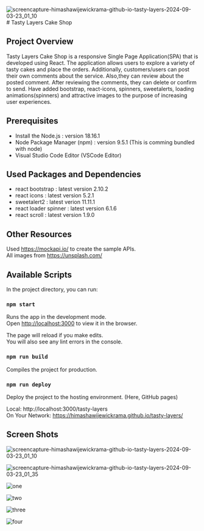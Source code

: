 ![screencapture-himashawijewickrama-github-io-tasty-layers-2024-09-03-23_01_10](https://github.com/user-attachments/assets/b928cf22-291e-4fed-9257-4d41012ee802)# Tasty Layers Cake Shop

## Project Overview

Tasty Layers Cake Shop is a responsive Single Page Application(SPA) that is developed using React. The application allows users to explore a variety of tasty cakes and place the orders. Additionally, customers/users can post their own comments about the service. Also,they can review about the posted comment. After reviewing the comments, they can delete or confirm to send. Have added bootstrap, react-icons, spinners, sweetalerts, loading animations(spinners) and attractive images to the purpose of increasing user experiences.

## Prerequisites

- Install the Node.js : version 18.16.1
- Node Package Manager (npm) : version 9.5.1 (This is comming bundled with node)
- Visual Studio Code Editor (VSCode Editor)

## Used Packages and Dependencies

- react bootstrap : latest version 2.10.2
- react icons : latest version 5.2.1
- sweetalert2 : latest verion 11.11.1
- react loader spinner : latest version 6.1.6
- react scroll : latest version 1.9.0

## Other Resources

Used https://mockapi.io/ to create the sample APIs.\
All images from https://unsplash.com/

## Available Scripts

In the project directory, you can run:

### `npm start`

Runs the app in the development mode.\
Open [http://localhost:3000](http://localhost:3000) to view it in the browser.

The page will reload if you make edits.\
You will also see any lint errors in the console.

### `npm run build`

Compiles the project for production.

### `npm run deploy`

Deploy the project to the hosting environment. (Here, GitHub pages)

Local: http://localhost:3000/tasty-layers \
On Your Network: https://himashawijewickrama.github.io/tasty-layers/

## Screen Shots

![screencapture-himashawijewickrama-github-io-tasty-layers-2024-09-03-23_01_10](https://github.com/user-attachments/assets/aa3943f0-f16a-4ef6-933a-378255b42975)

![screencapture-himashawijewickrama-github-io-tasty-layers-2024-09-03-23_01_35](https://github.com/user-attachments/assets/bb3df7d9-f8e8-47c0-b214-a9159c4b8630)

![one](https://github.com/user-attachments/assets/53f64ddc-6a27-4e5b-8e86-06802b17a264)

![two](https://github.com/user-attachments/assets/38e27ec7-a98c-4fd1-81ae-f9661d67de5f)

![three](https://github.com/user-attachments/assets/d93c6658-ee48-4784-a504-bf8ea02b191b)

![four](https://github.com/user-attachments/assets/dc500bec-87ed-48c1-a2fa-d2f69e20fd19)



